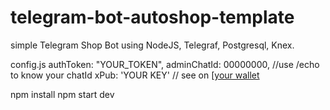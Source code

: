 # telegram-bot-autoshop-template
simple Telegram Shop Bot using NodeJS, Telegraf, Postgresql, Knex. 



config.js
 authToken: "YOUR_TOKEN", 
 adminChatId: 00000000, //use /echo to know your chatId
 xPub: 'YOUR KEY' // see on [[your wallet ](https://pocketbitcoin.com/blog/posts/introducing-xpub-support)
 
 
 npm install
 npm start dev
            
        

